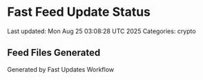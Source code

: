 # Fast Feed Update Status
Last updated: Mon Aug 25 03:08:28 UTC 2025
Categories: crypto

## Feed Files Generated

Generated by Fast Updates Workflow
